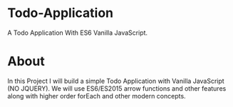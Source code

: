 # Todo-Application
A Todo Application With ES6 Vanilla JavaScript.
# About
In this Project I will build a simple Todo Application with Vanilla JavaScript (NO JQUERY). We will use ES6/ES2015 arrow functions and other features along with higher order forEach and other modern concepts.
